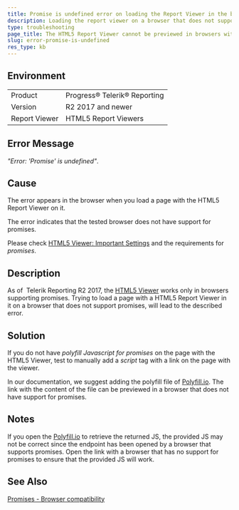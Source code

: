 ```yaml
---
title: Promise is undefined error on loading the Report Viewer in the browser.
description: Loading the report viewer on a browser that does not support promises leads to 'Promise is undefined error'.
type: troubleshooting
page_title: The HTML5 Report Viewer cannot be previewed in browsers with no promises support. 
slug: error-promise-is-undefined
res_type: kb
---
```


## Environment

<table>
	<tr>
		<td>Product</td>
		<td>Progress® Telerik® Reporting</td>
	</tr>
	<tr>
		<td>Version</td>
		<td>R2 2017 and newer</td>
	</tr>
	<tr>
		<td>Report Viewer</td>
		<td>HTML5 Report Viewers</td>
	</tr>
</table>

## Error Message

*"Error: 'Promise' is undefined"*.  

## Cause

The error appears in the browser when you load a page with the HTML5 Report Viewer on it.
  
The error indicates that the tested browser does not have support for promises.  

Please check [HTML5 Viewer: Important Settings](../html5-report-viewer-system-requirements#important-settings) and the requirements for *promises*.   

## Description

As of  Telerik Reporting R2 2017, the [HTML5 Viewer](../html5-report-viewer) works only in browsers supporting promises. Trying to load a page with a HTML5 Report Viewer in it on a browser that does not support promises, will lead to the described error.  
  
## Solution

If you do not have *polyfill Javascript for promises* on the page with the HTML5 Viewer, test to manually add a *script* tag with a link on the page with the viewer.   
  
In our documentation, we suggest adding the polyfill file of [Polyfill.io](https://polyfill.io/v2/docs/). The link with the content of the file can be previewed in a browser that does not have support for promises.

## Notes

If you open the [Polyfill.io](https://polyfill.io/v2/docs/) to retrieve the returned JS, the provided JS may not be correct since the endpoint has been opened by a browser that supports promises. Open the link with a browser that has no support for promises to ensure that the provided JS will work.
  
## See Also

[Promises - Browser compatibility](https://developer.mozilla.org/en-US/docs/Web/JavaScript/Reference/Global_Objects/Promise#browser_compatibility)

